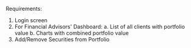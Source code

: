 Requirements:

1. Login screen
2. For Financial Advisors' Dashboard:
   a. List of all clients with portfolio value
   b. Charts with combined portfolio value
3. Add/Remove Securities from Portfolio